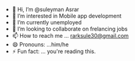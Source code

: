 - 👋 Hi, I’m @suleyman Asrar
- 👀 I’m interested in Mobile app development
- 🌱 I’m currently unemployed
- 💞️ I’m looking to collaborate on frelancing jobs
- 📫 How to reach me ... rarksule30@gmail.com
- 😄 Pronouns: ...him/he
- ⚡ Fun fact: ... you're reading this.

<!---
suley30/suley30 is a ✨ special ✨ repository because its `README.md` (this file) appears on your GitHub profile.
You can click the Preview link to take a look at your changes.
--->
